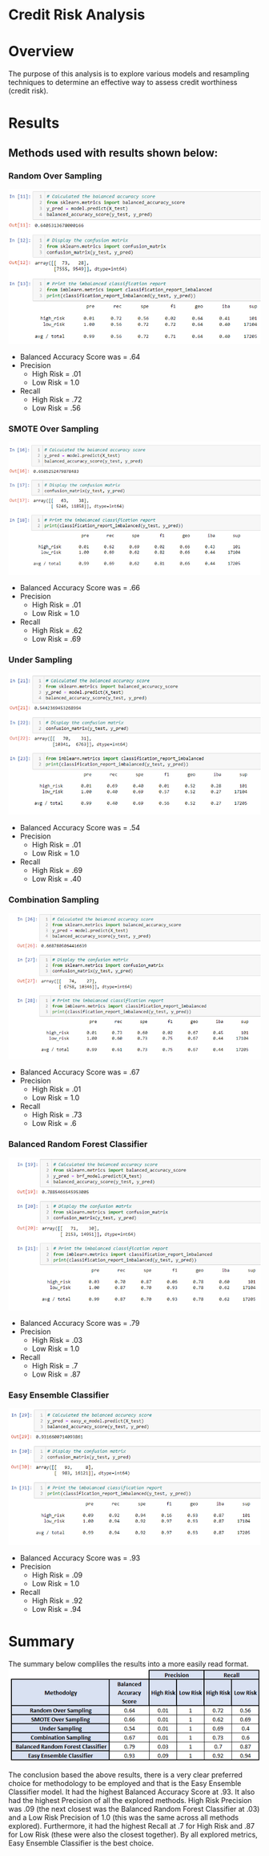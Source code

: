# Credit Risk Analysis

# Overview
The purpose of this analysis is to explore various models and resampling techniques to determine an effective way to assess credit worthiness (credit risk). 

# Results
## Methods used with results shown below:

### Random Over Sampling
![Credit Risk Analysis](/pictures/RandomOversampler.png)
- Balanced Accuracy Score was = .64
- Precision
  - High Risk = .01
  - Low Risk = 1.0
- Recall
  - High Risk = .72
  - Low Risk = .56

### SMOTE Over Sampling
![Credit Risk Analysis](/pictures/SMOTEOversampler.png)
- Balanced Accuracy Score was = .66
- Precision
  - High Risk = .01
  - Low Risk = 1.0
- Recall
  - High Risk = .62
  - Low Risk = .69

### Under Sampling
![Credit Risk Analysis](/pictures/UnderSampling.png)
- Balanced Accuracy Score was = .54
- Precision
  - High Risk = .01
  - Low Risk = 1.0
- Recall
  - High Risk = .69
  - Low Risk = .40

### Combination Sampling
![Credit Risk Analysis](/pictures/CombinationSampling.png)
- Balanced Accuracy Score was = .67
- Precision
  - High Risk = .01
  - Low Risk = 1.0
- Recall
  - High Risk = .73
  - Low Risk = .6

### Balanced Random Forest Classifier
![Credit Risk Analysis](/pictures/BalancedRandomForestClassifier.png)
- Balanced Accuracy Score was = .79
- Precision
  - High Risk = .03
  - Low Risk = 1.0
- Recall
  - High Risk = .7
  - Low Risk = .87

### Easy Ensemble Classifier
![Credit Risk Analysis](/pictures/EasyEnsembleClassifier.png)
- Balanced Accuracy Score was = .93
- Precision
  - High Risk = .09
  - Low Risk = 1.0
- Recall
  - High Risk = .92
  - Low Risk = .94

# Summary

The summary below compliles the results into a more easily read format.
![Credit Risk Analysis](/pictures/summary.png)


The conclusion based the above results, there is a very clear preferred choice for methodology to be employed and that is the Easy Ensemble Classifier model. It had the highest Balanced Accuracy Score at .93. It also had the highest Precision of all the explored methods. High Risk Precision was .09 (the next closest was the Balanced Random Forest Classifier at .03) and a Low Risk Precision of 1.0 (this was the same across all methods explored). Furthermore, it had the highest Recall at .7 for High Risk and .87 for Low Risk (these were also the closest together). By all explored metrics, Easy Ensemble Classifier is the best choice.

